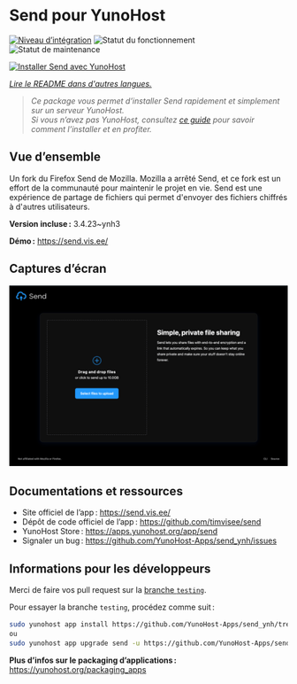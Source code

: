 <!--
Nota bene : ce README est automatiquement généré par <https://github.com/YunoHost/apps/tree/master/tools/readme_generator>
Il NE doit PAS être modifié à la main.
-->

# Send pour YunoHost

[![Niveau d’intégration](https://dash.yunohost.org/integration/send.svg)](https://dash.yunohost.org/appci/app/send) ![Statut du fonctionnement](https://ci-apps.yunohost.org/ci/badges/send.status.svg) ![Statut de maintenance](https://ci-apps.yunohost.org/ci/badges/send.maintain.svg)

[![Installer Send avec YunoHost](https://install-app.yunohost.org/install-with-yunohost.svg)](https://install-app.yunohost.org/?app=send)

*[Lire le README dans d'autres langues.](./ALL_README.md)*

> *Ce package vous permet d’installer Send rapidement et simplement sur un serveur YunoHost.*  
> *Si vous n’avez pas YunoHost, consultez [ce guide](https://yunohost.org/install) pour savoir comment l’installer et en profiter.*

## Vue d’ensemble

Un fork du Firefox Send de Mozilla. Mozilla a arrêté Send, et ce fork est un effort de la communauté pour maintenir le projet en vie.
Send est une expérience de partage de fichiers qui permet d'envoyer des fichiers chiffrés à d'autres utilisateurs.


**Version incluse :** 3.4.23~ynh3

**Démo :** <https://send.vis.ee/>

## Captures d’écran

![Capture d’écran de Send](./doc/screenshots/screenshot.png)

## Documentations et ressources

- Site officiel de l’app : <https://send.vis.ee/>
- Dépôt de code officiel de l’app : <https://github.com/timvisee/send>
- YunoHost Store : <https://apps.yunohost.org/app/send>
- Signaler un bug : <https://github.com/YunoHost-Apps/send_ynh/issues>

## Informations pour les développeurs

Merci de faire vos pull request sur la [branche `testing`](https://github.com/YunoHost-Apps/send_ynh/tree/testing).

Pour essayer la branche `testing`, procédez comme suit :

```bash
sudo yunohost app install https://github.com/YunoHost-Apps/send_ynh/tree/testing --debug
ou
sudo yunohost app upgrade send -u https://github.com/YunoHost-Apps/send_ynh/tree/testing --debug
```

**Plus d’infos sur le packaging d’applications :** <https://yunohost.org/packaging_apps>
